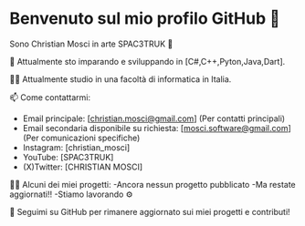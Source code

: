 # Benvenuto sul mio profilo GitHub 👋

Sono Christian Mosci in arte SPAC3TRUK 🚀

🌱 Attualmente sto imparando e sviluppando in [C#,C++,Pyton,Java,Dart].

👨‍🏫 Attualmente studio in una facoltà di informatica in Italia.

📫 Come contattarmi:
- Email principale: [christian.mosci@gmail.com] (Per contatti principali)
- Email secondaria disponibile su richiesta: [mosci.software@gmail.com] (Per comunicazioni specifiche)
- Instagram: [christian_mosci]
- YouTube: [SPAC3TRUK]
- (X)Twitter: [CHRISTIAN MOSCI]

👨‍💻 Alcuni dei miei progetti:
-Ancora nessun progetto pubblicato
 -Ma restate aggiornati!!
 -Stiamo lavorando ⚙️
 

🔗 Seguimi su GitHub per rimanere aggiornato sui miei progetti e contributi!

<!---
SPAC3TRUK/SPAC3TRUK is a ✨ special ✨ repository because its `README.md` (this file) appears on your GitHub profile.
You can click the Preview link to take a look at your changes.
--->

